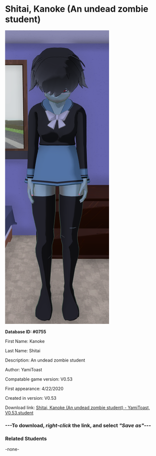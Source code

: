 # Shitai, Kanoke (An undead zombie student)

<img src="../../Files/Images/Shitai, Kanoke (An undead zombie student).png" title="Shitai, Kanoke (An undead zombie student) - YamiToast, V0.53">

**Database ID: #0755**

First Name: Kanoke

Last Name: Shitai

Description: An undead zombie student

Author: YamiToast

Compatable game version: V0.53

First appearance: 4/22/2020

Created in version: V0.53

Download link: <a href="https://raw.githubusercontent.com/Arbiter1223/Daigaku-Gurashi-Custom-Students/master/Files/Student%20Files/Shitai%2C%20Kanoke%20(An%20undead%20zombie%20student)%20-%20YamiToast%2C%20V0.53.student">Shitai, Kanoke (An undead zombie student) - YamiToast, V0.53.student</a>

### ---**To download, _right-click_ the link, and select _"Save as"_**---

### Related Students

-none-
